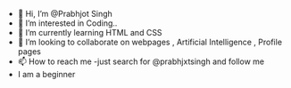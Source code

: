 - 👋 Hi, I’m @Prabhjot Singh
- 👀 I’m interested in Coding..
- 🌱 I’m currently learning HTML and CSS 
- 💞️ I’m looking to collaborate on webpages , Artificial Intelligence , Profile pages
- 📫 How to reach me 
-just search for @prabhjxtsingh and follow me 
-    I am a beginner 

<!---
Prabhjxtsingh/Prabhjxtsingh is a ✨ special ✨ repository because its `README.md` (this file) appears on your GitHub profile.
You can click the Preview link to take a look at your changes.
--->
